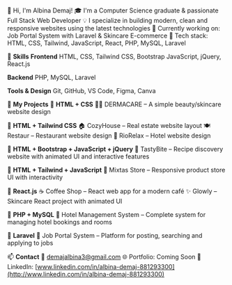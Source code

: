 👋 Hi, I'm Albina Demaj!
🎓 I'm a Computer Science graduate & passionate Full Stack Web Developer
💡 I specialize in building modern, clean and responsive websites using the latest technologies
🚀 Currently working on: Job Portal System with Laravel & Skincare E-commerce
📍 Tech stack: HTML, CSS, Tailwind, JavaScript, React, PHP, MySQL, Laravel

💼 **Skills**
**Frontend**
HTML, CSS, Tailwind CSS, Bootstrap
JavaScript, jQuery, React.js

**Backend**
PHP, MySQL, Laravel

**Tools & Design**
Git, GitHub, VS Code, Figma, Canva

🧪 **My Projects**
🔹 **HTML + CSS**
💆‍♀️ DERMACARE – A simple beauty/skincare website design

🔹 **HTML + Tailwind CSS**
🏠 CozyHouse – Real estate website layout
🍽️ Restaur – Restaurant website design
🏨 RioRelax – Hotel website design

🔹 **HTML + Bootstrap + JavaScript + jQuery**
🍲 TastyBite – Recipe discovery website with animated UI and interactive features

🔹 **HTML + Tailwind + JavaScript**
🛒 Mixtas Store – Responsive product store UI with interactivity

🔹 **React.js**
☕ Coffee Shop – React web app for a modern café
✨ Glowly – Skincare React project with animated UI

🔹 **PHP + MySQL**
🏨 Hotel Management System – Complete system for managing hotel bookings and rooms

🔹 **Laravel**
💼 Job Portal System – Platform for posting, searching and applying to jobs

📫 **Contact**
📧 [demajalbina3@gmail.com](mailto:demajalbina3@gmail.com)
🌐 Portfolio: Coming Soon
💼 LinkedIn: [www.linkedin.com/in/albina-demaj-881293300](http://www.linkedin.com/in/albina-demaj-881293300)


